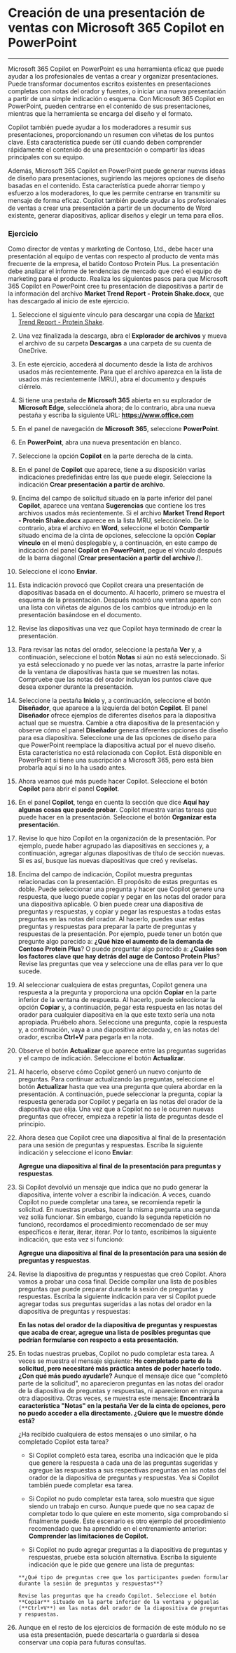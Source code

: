 
# Creación de una presentación de ventas con Microsoft 365 Copilot en PowerPoint
---
Microsoft 365 Copilot en PowerPoint es una herramienta eficaz que puede ayudar a los profesionales de ventas a crear y organizar presentaciones. Puede transformar documentos escritos existentes en presentaciones completas con notas del orador y fuentes, o iniciar una nueva presentación a partir de una simple indicación o esquema. Con Microsoft 365 Copilot en PowerPoint, pueden centrarse en el contenido de sus presentaciones, mientras que la herramienta se encarga del diseño y el formato.

Copilot también puede ayudar a los moderadores a resumir sus presentaciones, proporcionando un resumen con viñetas de los puntos clave. Esta característica puede ser útil cuando deben comprender rápidamente el contenido de una presentación o compartir las ideas principales con su equipo.

Además, Microsoft 365 Copilot en PowerPoint puede generar nuevas ideas de diseño para presentaciones, sugiriendo las mejores opciones de diseño basadas en el contenido. Esta característica puede ahorrar tiempo y esfuerzo a los moderadores, lo que les permite centrarse en transmitir su mensaje de forma eficaz. Copilot también puede ayudar a los profesionales de ventas a crear una presentación a partir de un documento de Word existente, generar diapositivas, aplicar diseños y elegir un tema para ellos.

### Ejercicio

Como director de ventas y marketing de Contoso, Ltd., debe hacer una presentación al equipo de ventas con respecto al producto de venta más frecuente de la empresa, el batido Contoso Protein Plus. La presentación debe analizar el informe de tendencias de mercado que creó el equipo de marketing para el producto. Realiza los siguientes pasos para que Microsoft 365 Copilot en PowerPoint cree tu presentación de diapositivas a partir de la información del archivo **Market Trend Report - Protein Shake.docx**, que has descargado al inicio de este ejercicio.

1.  Seleccione el siguiente vínculo para descargar una copia de [Market Trend Report - Protein Shake](https://go.microsoft.com/fwlink/?linkid=2268827).
2.  Una vez finalizada la descarga, abra el **Explorador de archivos** y mueva el archivo de su carpeta **Descargas** a una carpeta de su cuenta de OneDrive.
3.  En este ejercicio, accederá al documento desde la lista de archivos usados más recientemente. Para que el archivo aparezca en la lista de usados más recientemente (MRU), abra el documento y después ciérrelo.
4.  Si tiene una pestaña de **Microsoft 365** abierta en su explorador de **Microsoft Edge**, selecciónela ahora; de lo contrario, abra una nueva pestaña y escriba la siguiente URL: **https://www.office.com**
5.  En el panel de navegación de **Microsoft 365**, seleccione **PowerPoint**.
6.  En **PowerPoint**, abra una nueva presentación en blanco.
7.  Seleccione la opción **Copilot** en la parte derecha de la cinta.
8.  En el panel de **Copilot** que aparece, tiene a su disposición varias indicaciones predefinidas entre las que puede elegir. Seleccione la indicación **Crear presentación a partir de archivo**.
9.  Encima del campo de solicitud situado en la parte inferior del panel **Copilot**, aparece una ventana **Sugerencias** que contiene los tres archivos usados más recientemente. Si el archivo **Market Trend Report - Protein Shake.docx** aparece en la lista MRU, selecciónelo. De lo contrario, abra el archivo en **Word**, seleccione el botón **Compartir** situado encima de la cinta de opciones, seleccione la opción **Copiar vínculo** en el menú desplegable y, a continuación, en este campo de indicación del panel **Copilot** en **PowerPoint**, pegue el vínculo después de la barra diagonal (**Crear presentación a partir del archivo /**).
10. Seleccione el icono **Enviar**.
11. Esta indicación provocó que Copilot creara una presentación de diapositivas basada en el documento. Al hacerlo, primero se muestra el esquema de la presentación. Después mostró una ventana aparte con una lista con viñetas de algunos de los cambios que introdujo en la presentación basándose en el documento.
12. Revise las diapositivas una vez que Copilot haya terminado de crear la presentación.
13. Para revisar las notas del orador, seleccione la pestaña **Ver** y, a continuación, seleccione el botón **Notas** si aún no está seleccionado. Si ya está seleccionado y no puede ver las notas, arrastre la parte inferior de la ventana de diapositivas hasta que se muestren las notas. Compruebe que las notas del orador incluyan los puntos clave que desea exponer durante la presentación.
14. Seleccione la pestaña **Inicio** y, a continuación, seleccione el botón **Diseñador**, que aparece a la izquierda del botón **Copilot**. El panel **Diseñador** ofrece ejemplos de diferentes diseños para la diapositiva actual que se muestra. Cambie a otra diapositiva de la presentación y observe cómo el panel **Diseñador** genera diferentes opciones de diseño para esa diapositiva. Seleccione una de las opciones de diseño para que PowerPoint reemplace la diapositiva actual por el nuevo diseño. Esta característica no está relacionada con Copilot. Está disponible en PowerPoint si tiene una suscripción a Microsoft 365, pero está bien probarla aquí si no la ha usado antes.
15. Ahora veamos qué más puede hacer Copilot. Seleccione el botón **Copilot** para abrir el panel **Copilot**.
16. En el panel **Copilot**, tenga en cuenta la sección que dice **Aquí hay algunas cosas que puede probar**. Copilot muestra varias tareas que puede hacer en la presentación. Seleccione el botón **Organizar esta presentación**.
17. Revise lo que hizo Copilot en la organización de la presentación. Por ejemplo, puede haber agrupado las diapositivas en secciones y, a continuación, agregar algunas diapositivas de título de sección nuevas. Si es así, busque las nuevas diapositivas que creó y revíselas.
18. Encima del campo de indicación, Copilot muestra preguntas relacionadas con la presentación. El propósito de estas preguntas es doble. Puede seleccionar una pregunta y hacer que Copilot genere una respuesta, que luego puede copiar y pegar en las notas del orador para una diapositiva aplicable. O bien puede crear una diapositiva de preguntas y respuestas, y copiar y pegar las respuestas a todas estas preguntas en las notas del orador. Al hacerlo, puedes usar estas preguntas y respuestas para preparar la parte de preguntas y respuestas de la presentación. Por ejemplo, puede tener un botón que pregunte algo parecido a: **¿Qué hizo el aumento de la demanda de Contoso Protein Plus**? O puede preguntar algo parecido a: **¿Cuáles son los factores clave que hay detrás del auge de Contoso Protein Plus**? Revise las preguntas que vea y seleccione una de ellas para ver lo que sucede.
19. Al seleccionar cualquiera de estas preguntas, Copilot genera una respuesta a la pregunta y proporciona una opción **Copiar** en la parte inferior de la ventana de respuesta. Al hacerlo, puede seleccionar la opción **Copiar** y, a continuación, pegar esta respuesta en las notas del orador para cualquier diapositiva en la que este texto sería una nota apropiada. Pruébelo ahora. Seleccione una pregunta, copie la respuesta y, a continuación, vaya a una diapositiva adecuada y, en las notas del orador, escriba **Ctrl+V** para pegarla en la nota.
20. Observe el botón **Actualizar** que aparece entre las preguntas sugeridas y el campo de indicación. Seleccione el botón **Actualizar**.
21. Al hacerlo, observe cómo Copilot generó un nuevo conjunto de preguntas. Para continuar actualizando las preguntas, seleccione el botón **Actualizar** hasta que vea una pregunta que quiera abordar en la presentación. A continuación, puede seleccionar la pregunta, copiar la respuesta generada por Copilot y pegarla en las notas del orador de la diapositiva que elija. Una vez que a Copilot no se le ocurren nuevas preguntas que ofrecer, empieza a repetir la lista de preguntas desde el principio.
22. Ahora desea que Copilot cree una diapositiva al final de la presentación para una sesión de preguntas y respuestas. Escriba la siguiente indicación y seleccione el icono **Enviar**:
    
    **Agregue una diapositiva al final de la presentación para preguntas y respuestas**.
23. Si Copilot devolvió un mensaje que indica que no pudo generar la diapositiva, intente volver a escribir la indicación. A veces, cuando Copilot no puede completar una tarea, se recomienda repetir la solicitud. En nuestras pruebas, hacer la misma pregunta una segunda vez solía funcionar. Sin embargo, cuando la segunda repetición no funcionó, recordamos el procedimiento recomendado de ser muy específicos e iterar, iterar, iterar. Por lo tanto, escribimos la siguiente indicación, que esta vez sí funcionó:
    
    **Agregue una diapositiva al final de la presentación para una sesión de preguntas y respuestas**.
24. Revise la diapositiva de preguntas y respuestas que creó Copilot. Ahora vamos a probar una cosa final. Decide compilar una lista de posibles preguntas que puede preparar durante la sesión de preguntas y respuestas. Escriba la siguiente indicación para ver si Copilot puede agregar todas sus preguntas sugeridas a las notas del orador en la diapositiva de preguntas y respuestas:
    
    **En las notas del orador de la diapositiva de preguntas y respuestas que acaba de crear, agregue una lista de posibles preguntas que podrían formularse con respecto a esta presentación**.
25. En todas nuestras pruebas, Copilot no pudo completar esta tarea. A veces se muestra el mensaje siguiente: **He completado parte de la solicitud, pero necesitaré más práctica antes de poder hacerlo todo. ¿Con qué más puedo ayudarle?** Aunque el mensaje dice que "completó parte de la solicitud", no aparecieron preguntas en las notas del orador de la diapositiva de preguntas y respuestas, ni aparecieron en ninguna otra diapositiva. Otras veces, se muestra este mensaje: **Encontrará la característica "Notas" en la pestaña Ver de la cinta de opciones, pero no puedo acceder a ella directamente. ¿Quiere que le muestre dónde está?**
    
    ¿Ha recibido cualquiera de estos mensajes o uno similar, o ha completado Copilot esta tarea?
    
    
     -  Si Copilot completó esta tarea, escriba una indicación que le pida que genere la respuesta a cada una de las preguntas sugeridas y agregue las respuestas a sus respectivas preguntas en las notas del orador de la diapositiva de preguntas y respuestas. Vea si Copilot también puede completar esa tarea.
     -  Si Copilot no pudo completar esta tarea, solo muestra que sigue siendo un trabajo en curso. Aunque puede que no sea capaz de completar todo lo que quiere en este momento, siga comprobando si finalmente puede. Este escenario es otro ejemplo del procedimiento recomendado que ha aprendido en el entrenamiento anterior: **Comprender las limitaciones de Copilot.**
        
    -    Si Copilot no pudo agregar preguntas a la diapositiva de preguntas y respuestas, pruebe esta solución alternativa. Escriba la siguiente indicación que le pide que genere una lista de preguntas:
        
        **¿Qué tipo de preguntas cree que los participantes pueden formular durante la sesión de preguntas y respuestas**?
        
        Revise las preguntas que ha creado Copilot. Seleccione el botón **Copiar** situado en la parte inferior de la ventana y péguelas (**Ctrl+V**) en las notas del orador de la diapositiva de preguntas y respuestas.
26. Aunque en el resto de los ejercicios de formación de este módulo no se usa esta presentación, puede descartarla o guardarla si desea conservar una copia para futuras consultas.

